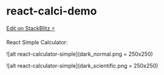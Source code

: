 # react-calci-demo

[Edit on StackBlitz ⚡️](https://stackblitz.com/edit/react-calci-demo)

React Simple Calculator: 

![alt react-calculator-simple](dark_normal.png = 250x250)


![alt react-calculator-simple](dark_scientific.png = 250x250)
